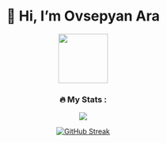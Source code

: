 <h1 align="center">👋 Hi, I’m Ovsepyan Ara</h1>

<div id="header" align="center">
  <img src="https://media0.giphy.com/media/lP8xu5t2DLGG045H8F/giphy.gif" width="100"/>
  

  ### :fire: My Stats :
  ![](https://www.codewars.com/users/ARAOvsepyan/badges/large)
  
  [![GitHub Streak](http://github-readme-streak-stats.herokuapp.com?user=ARAOvsepyan&theme=dark&hide_border=true)](https://git.io/streak-stats)
</div>

  
<!---
ARAOvsepyan/ARAOvsepyan is a ✨ special ✨ repository because its `README.md` (this file) appears on your GitHub profile.
You can click the Preview link to take a look at your changes.
--->
